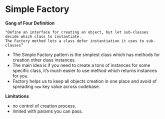 # Simple Factory

**Gang of Four Definition**
```
"Define an interface for creating an object, but let sub-classes decide which class to instantiate. 
The Factory method lets a class defer instantiation it uses to sub-classes”
```

- The Simple Factory pattern is the simplest class which has methods for creation other class instances.
- The main idea is if you need to create a tons of instances for some specific class, it’s much easier to use method which returns instances for you.
- Factory helps us to keep all objects creation in one place and avoid of spreading ```new``` key value across codebase.

**Limitations**
- no control of creation process. 
- limited with params you can pass. 
